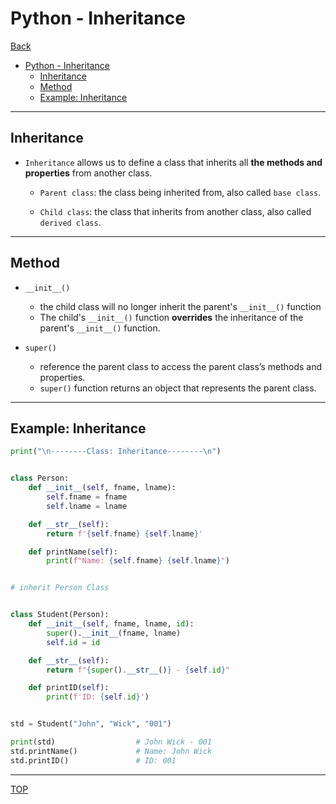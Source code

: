 # Python - Inheritance

[Back](../index.md)

- [Python - Inheritance](#python---inheritance)
  - [Inheritance](#inheritance)
  - [Method](#method)
  - [Example: Inheritance](#example-inheritance)

---

## Inheritance

- `Inheritance` allows us to define a class that inherits all **the methods and properties** from another class.

  - `Parent class`: the class being inherited from, also called `base class`.

  - `Child class`: the class that inherits from another class, also called `derived class`.

---

## Method

- `__init__()`

  - the child class will no longer inherit the parent's `__init__()` function
  - The child's `__init__()` function **overrides** the inheritance of the parent's `__init__()` function.

- `super()`
  - reference the parent class to access the parent class’s methods and properties.
  - `super()` function returns an object that represents the parent class.

---

## Example: Inheritance

```py
print("\n--------Class: Inheritance--------\n")


class Person:
    def __init__(self, fname, lname):
        self.fname = fname
        self.lname = lname

    def __str__(self):
        return f'{self.fname} {self.lname}'

    def printName(self):
        print(f"Name: {self.fname} {self.lname}")


# inherit Person Class


class Student(Person):
    def __init__(self, fname, lname, id):
        super().__init__(fname, lname)
        self.id = id

    def __str__(self):
        return f"{super().__str__()} - {self.id}"

    def printID(self):
        print(f'ID: {self.id}')


std = Student("John", "Wick", "001")

print(std)                  # John Wick - 001
std.printName()             # Name: John Wick
std.printID()               # ID: 001

```

---

[TOP](#python---inheritance)

